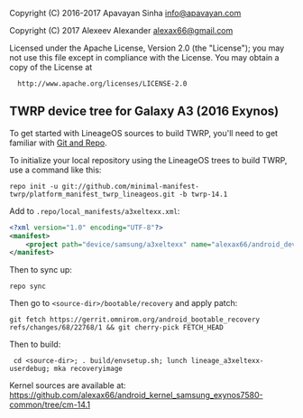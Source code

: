 Copyright (C) 2016-2017 Apavayan Sinha <info@apavayan.com>

Copyright (C) 2017 Alexeev Alexander <alexax66@gmail.com>

 Licensed under the Apache License, Version 2.0 (the "License");
 you may not use this file except in compliance with the License.
 You may obtain a copy of the License at

      http://www.apache.org/licenses/LICENSE-2.0

## TWRP device tree for Galaxy A3 (2016 Exynos)

To get started with LineageOS sources to build TWRP, you'll need to get
familiar with [Git and Repo](http://source.android.com/download/using-repo).

To initialize your local repository using the LineageOS trees to build TWRP, use a command like this:

    repo init -u git://github.com/minimal-manifest-twrp/platform_manifest_twrp_lineageos.git -b twrp-14.1

Add to `.repo/local_manifests/a3xeltexx.xml`:

```xml
<?xml version="1.0" encoding="UTF-8"?>
<manifest>
    <project path="device/samsung/a3xeltexx" name="alexax66/android_device_samsung_a3xeltexx" remote="github" revision="twrp" />
</manifest>
```

Then to sync up:

    repo sync

Then go to  `<source-dir>/bootable/recovery` and apply patch:

    git fetch https://gerrit.omnirom.org/android_bootable_recovery refs/changes/68/22768/1 && git cherry-pick FETCH_HEAD

Then to build:

     cd <source-dir>; . build/envsetup.sh; lunch lineage_a3xeltexx-userdebug; mka recoveryimage


Kernel sources are available at: https://github.com/alexax66/android_kernel_samsung_exynos7580-common/tree/cm-14.1

